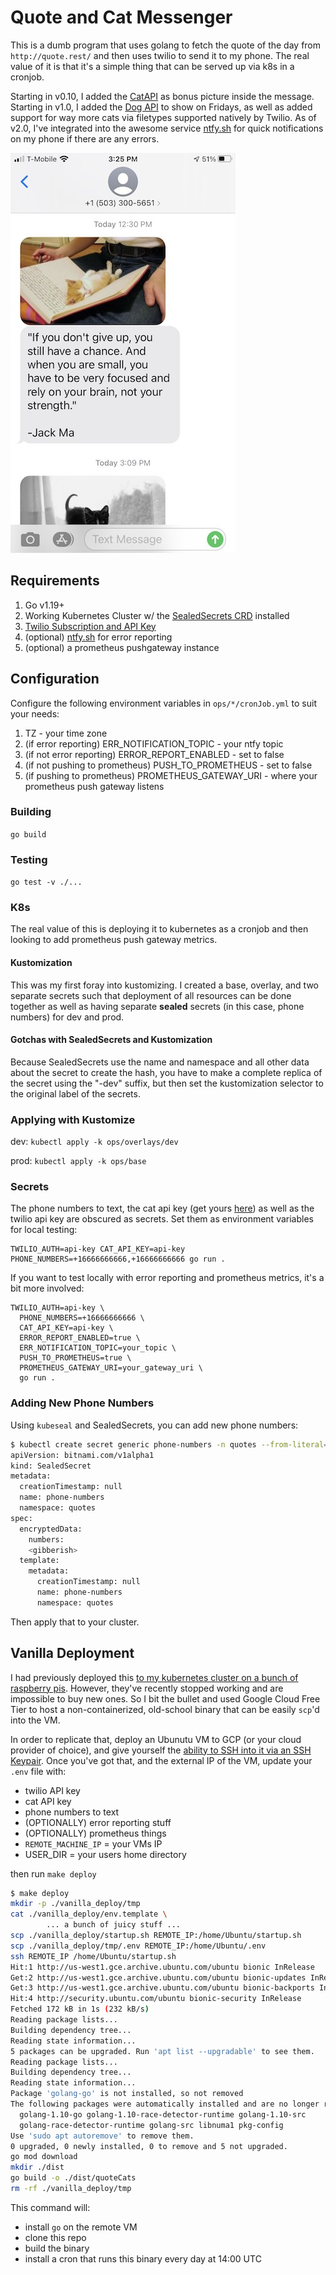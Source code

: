 # Quote and Cat Messenger

This is a dumb program that uses golang to fetch the quote of the day from `http://quote.rest/` and then uses twilio to send it to my phone.  The real value of it is that it's a simple thing that can be served up via k8s in a cronjob.

Starting in v0.10, I added the [CatAPI](https://thecatapi.com/) as bonus picture inside the message. Starting in v1.0, I added the [Dog API](https://dog.ceo/dog-api/) to show on Fridays, as well as added support for way more cats via filetypes supported natively by Twilio. As of v2.0, I've integrated into the awesome service [ntfy.sh](https://ntfy.sh/) for quick notifications on my phone if there are any errors.

<img src="./imgs/example_message.jpeg" width="360" height="640" alt="Example Message"/>

## Requirements

1. Go v1.19+
2. Working Kubernetes Cluster w/ the [SealedSecrets CRD](https://github.com/bitnami-labs/sealed-secrets) installed
3. [Twilio Subscription and API Key](https://www.twilio.com/docs/usage/api)
4. (optional) [ntfy.sh](https://ntfy.sh) for error reporting
5. (optional) a prometheus pushgateway instance

## Configuration

Configure the following environment variables in `ops/*/cronJob.yml` to suit your needs:

1. TZ - your time zone
2. (if error reporting) ERR_NOTIFICATION_TOPIC - your ntfy topic
3. (if not error reporting) ERROR_REPORT_ENABLED - set to false
4. (if not pushing to prometheus) PUSH_TO_PROMETHEUS - set to false
5. (if pushing to prometheus) PROMETHEUS_GATEWAY_URI - where your prometheus push gateway listens

### Building

`go build`

### Testing

`go test -v ./...`

### K8s

The real value of this is deploying it to kubernetes as a cronjob and then looking to add prometheus push gateway metrics.

#### Kustomization

This was my first foray into kustomizing.  I created a base, overlay, and two separate secrets such that deployment of all resources can be done together as well as having separate **sealed** secrets (in this case, phone numbers) for dev and prod.

#### Gotchas with SealedSecrets and Kustomization

Because SealedSecrets use the name and namespace and all other data about the secret to create the hash, you have to make a complete replica of the secret using the "-dev" suffix, but then set the kustomization selector to the original label of the secrets.

### Applying with Kustomize

dev:
`kubectl apply -k ops/overlays/dev`

prod:
`kubectl apply -k ops/base`

### Secrets

The phone numbers to text, the cat api key (get yours [here](https://thecatapi.com/signup)) as well as the twilio api key are obscured as secrets.  Set them as environment variables for local testing:

```shell
TWILIO_AUTH=api-key CAT_API_KEY=api-key PHONE_NUMBERS=+16666666666,+16666666666 go run .
```

If you want to test locally with error reporting and prometheus metrics, it's a bit more involved:

```shell
TWILIO_AUTH=api-key \
  PHONE_NUMBERS=+16666666666 \
  CAT_API_KEY=api-key \
  ERROR_REPORT_ENABLED=true \
  ERR_NOTIFICATION_TOPIC=your_topic \
  PUSH_TO_PROMETHEUS=true \
  PROMETHEUS_GATEWAY_URI=your_gateway_uri \
  go run .
```

### Adding New Phone Numbers

Using `kubeseal` and SealedSecrets, you can add new phone numbers:

```bash
$ kubectl create secret generic phone-numbers -n quotes --from-literal=numbers=+15555555555,+16666666666 --dry-run=client -o yaml | kubeseal --format=yaml -
apiVersion: bitnami.com/v1alpha1
kind: SealedSecret
metadata:
  creationTimestamp: null
  name: phone-numbers
  namespace: quotes
spec:
  encryptedData:
    numbers: 
    <gibberish>
  template:
    metadata:
      creationTimestamp: null
      name: phone-numbers
      namespace: quotes
```

Then apply that to your cluster.

## Vanilla Deployment

I had previously deployed this [to my kubernetes cluster on a bunch of raspberry pis](https://loganballard.com/index.php/2021/05/26/running-kubernetes-on-raspberry-pi/).  However, they've recently stopped working and are impossible to buy new ones.  So I bit the bullet and used Google Cloud Free Tier to host a non-containerized, old-school binary that can be easily `scp`'d into the VM.

In order to replicate that, deploy an Ubunutu VM to GCP (or your cloud provider of choice), and give yourself the [ability to SSH into it via an SSH Keypair](https://cloud.google.com/compute/docs/connect/add-ssh-keys).  Once you've got that, and the external IP of the VM, update your `.env` file with:

- twilio API key
- cat API key
- phone numbers to text
- (OPTIONALLY) error reporting stuff
- (OPTIONALLY) prometheus things
- `REMOTE_MACHINE_IP` = your VMs IP
- USER_DIR = your users home directory

then run `make deploy`

```sh
$ make deploy
mkdir -p ./vanilla_deploy/tmp
cat ./vanilla_deploy/env.template \
		... a bunch of juicy stuff ...
scp ./vanilla_deploy/startup.sh REMOTE_IP:/home/Ubuntu/startup.sh
scp ./vanilla_deploy/tmp/.env REMOTE_IP:/home/Ubuntu/.env
ssh REMOTE_IP /home/Ubuntu/startup.sh
Hit:1 http://us-west1.gce.archive.ubuntu.com/ubuntu bionic InRelease
Get:2 http://us-west1.gce.archive.ubuntu.com/ubuntu bionic-updates InRelease [88.7 kB]
Get:3 http://us-west1.gce.archive.ubuntu.com/ubuntu bionic-backports InRelease [83.3 kB]
Hit:4 http://security.ubuntu.com/ubuntu bionic-security InRelease
Fetched 172 kB in 1s (232 kB/s)
Reading package lists...
Building dependency tree...
Reading state information...
5 packages can be upgraded. Run 'apt list --upgradable' to see them.
Reading package lists...
Building dependency tree...
Reading state information...
Package 'golang-go' is not installed, so not removed
The following packages were automatically installed and are no longer required:
  golang-1.10-go golang-1.10-race-detector-runtime golang-1.10-src
  golang-race-detector-runtime golang-src libnuma1 pkg-config
Use 'sudo apt autoremove' to remove them.
0 upgraded, 0 newly installed, 0 to remove and 5 not upgraded.
go mod download
mkdir ./dist
go build -o ./dist/quoteCats
rm -rf ./vanilla_deploy/tmp

```

This command will:

- install `go` on the remote VM
- clone this repo
- build the binary
- install a cron that runs this binary every day at 14:00 UTC